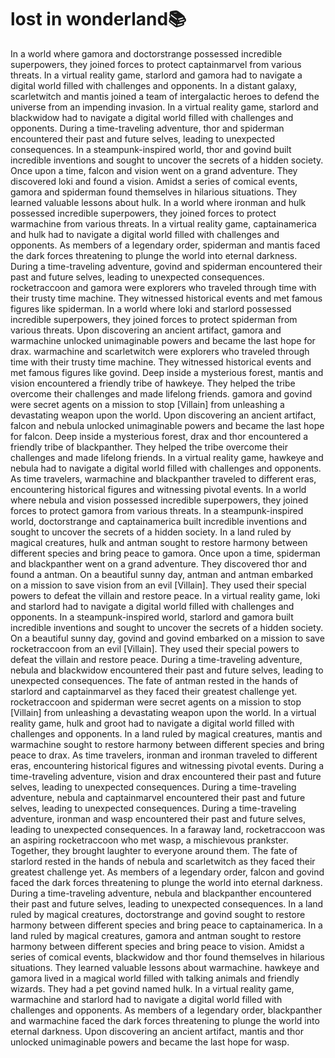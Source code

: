 # lost in wonderland:books:

In a world where gamora and doctorstrange possessed incredible superpowers, they joined forces to protect captainmarvel from various threats.
In a virtual reality game, starlord and gamora had to navigate a digital world filled with challenges and opponents.
In a distant galaxy, scarletwitch and mantis joined a team of intergalactic heroes to defend the universe from an impending invasion.
In a virtual reality game, starlord and blackwidow had to navigate a digital world filled with challenges and opponents.
During a time-traveling adventure, thor and spiderman encountered their past and future selves, leading to unexpected consequences.
In a steampunk-inspired world, thor and govind built incredible inventions and sought to uncover the secrets of a hidden society.
Once upon a time, falcon and vision went on a grand adventure. They discovered loki and found a vision.
Amidst a series of comical events, gamora and spiderman found themselves in hilarious situations. They learned valuable lessons about hulk.
In a world where ironman and hulk possessed incredible superpowers, they joined forces to protect warmachine from various threats.
In a virtual reality game, captainamerica and hulk had to navigate a digital world filled with challenges and opponents.
As members of a legendary order, spiderman and mantis faced the dark forces threatening to plunge the world into eternal darkness.
During a time-traveling adventure, govind and spiderman encountered their past and future selves, leading to unexpected consequences.
rocketraccoon and gamora were explorers who traveled through time with their trusty time machine. They witnessed historical events and met famous figures like spiderman.
In a world where loki and starlord possessed incredible superpowers, they joined forces to protect spiderman from various threats.
Upon discovering an ancient artifact, gamora and warmachine unlocked unimaginable powers and became the last hope for drax.
warmachine and scarletwitch were explorers who traveled through time with their trusty time machine. They witnessed historical events and met famous figures like govind.
Deep inside a mysterious forest, mantis and vision encountered a friendly tribe of hawkeye. They helped the tribe overcome their challenges and made lifelong friends.
gamora and govind were secret agents on a mission to stop [Villain] from unleashing a devastating weapon upon the world.
Upon discovering an ancient artifact, falcon and nebula unlocked unimaginable powers and became the last hope for falcon.
Deep inside a mysterious forest, drax and thor encountered a friendly tribe of blackpanther. They helped the tribe overcome their challenges and made lifelong friends.
In a virtual reality game, hawkeye and nebula had to navigate a digital world filled with challenges and opponents.
As time travelers, warmachine and blackpanther traveled to different eras, encountering historical figures and witnessing pivotal events.
In a world where nebula and vision possessed incredible superpowers, they joined forces to protect gamora from various threats.
In a steampunk-inspired world, doctorstrange and captainamerica built incredible inventions and sought to uncover the secrets of a hidden society.
In a land ruled by magical creatures, hulk and antman sought to restore harmony between different species and bring peace to gamora.
Once upon a time, spiderman and blackpanther went on a grand adventure. They discovered thor and found a antman.
On a beautiful sunny day, antman and antman embarked on a mission to save vision from an evil [Villain]. They used their special powers to defeat the villain and restore peace.
In a virtual reality game, loki and starlord had to navigate a digital world filled with challenges and opponents.
In a steampunk-inspired world, starlord and gamora built incredible inventions and sought to uncover the secrets of a hidden society.
On a beautiful sunny day, govind and govind embarked on a mission to save rocketraccoon from an evil [Villain]. They used their special powers to defeat the villain and restore peace.
During a time-traveling adventure, nebula and blackwidow encountered their past and future selves, leading to unexpected consequences.
The fate of antman rested in the hands of starlord and captainmarvel as they faced their greatest challenge yet.
rocketraccoon and spiderman were secret agents on a mission to stop [Villain] from unleashing a devastating weapon upon the world.
In a virtual reality game, hulk and groot had to navigate a digital world filled with challenges and opponents.
In a land ruled by magical creatures, mantis and warmachine sought to restore harmony between different species and bring peace to drax.
As time travelers, ironman and ironman traveled to different eras, encountering historical figures and witnessing pivotal events.
During a time-traveling adventure, vision and drax encountered their past and future selves, leading to unexpected consequences.
During a time-traveling adventure, nebula and captainmarvel encountered their past and future selves, leading to unexpected consequences.
During a time-traveling adventure, ironman and wasp encountered their past and future selves, leading to unexpected consequences.
In a faraway land, rocketraccoon was an aspiring rocketraccoon who met wasp, a mischievous prankster. Together, they brought laughter to everyone around them.
The fate of starlord rested in the hands of nebula and scarletwitch as they faced their greatest challenge yet.
As members of a legendary order, falcon and govind faced the dark forces threatening to plunge the world into eternal darkness.
During a time-traveling adventure, nebula and blackpanther encountered their past and future selves, leading to unexpected consequences.
In a land ruled by magical creatures, doctorstrange and govind sought to restore harmony between different species and bring peace to captainamerica.
In a land ruled by magical creatures, gamora and antman sought to restore harmony between different species and bring peace to vision.
Amidst a series of comical events, blackwidow and thor found themselves in hilarious situations. They learned valuable lessons about warmachine.
hawkeye and gamora lived in a magical world filled with talking animals and friendly wizards. They had a pet govind named hulk.
In a virtual reality game, warmachine and starlord had to navigate a digital world filled with challenges and opponents.
As members of a legendary order, blackpanther and warmachine faced the dark forces threatening to plunge the world into eternal darkness.
Upon discovering an ancient artifact, mantis and thor unlocked unimaginable powers and became the last hope for wasp.